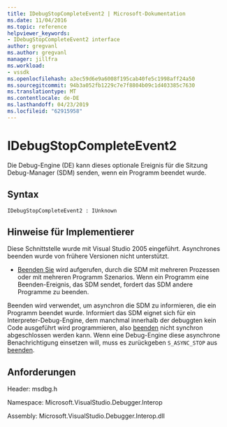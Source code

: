 ```yaml
---
title: IDebugStopCompleteEvent2 | Microsoft-Dokumentation
ms.date: 11/04/2016
ms.topic: reference
helpviewer_keywords:
- IDebugStopCompleteEvent2 interface
author: gregvanl
ms.author: gregvanl
manager: jillfra
ms.workload:
- vssdk
ms.openlocfilehash: a3ec59d6e9a6008f195cab40fe5c1998aff24a50
ms.sourcegitcommit: 94b3a052fb1229c7e7f8804b09c1d403385c7630
ms.translationtype: MT
ms.contentlocale: de-DE
ms.lasthandoff: 04/23/2019
ms.locfileid: "62915958"
---
```

# <a name="idebugstopcompleteevent2"></a>IDebugStopCompleteEvent2

Die Debug-Engine (DE) kann dieses optionale Ereignis für die Sitzung Debug-Manager (SDM) senden, wenn ein Programm beendet wurde.

## <a name="syntax"></a>Syntax

```
IDebugStopCompleteEvent2 : IUnknown
```

## <a name="notes-for-implementers"></a>Hinweise für Implementierer

Diese Schnittstelle wurde mit Visual Studio 2005 eingeführt. Asynchrones beenden wurde von frühere Versionen nicht unterstützt.

- [Beenden Sie](../../../extensibility/debugger/reference/idebugengineprogram2-stop.md) wird aufgerufen, durch die SDM mit mehreren Prozessen oder mit mehreren Programm Szenarios. Wenn ein Programm eine Beenden-Ereignis, das SDM sendet, fordert das SDM andere Programme zu beenden.

Beenden wird verwendet, um asynchron die SDM zu informieren, die ein Programm beendet wurde. Informiert das SDM eignet sich für ein Interpreter-Debug-Engine, dem manchmal innerhalb der debuggten kein Code ausgeführt wird programmieren, also [beenden](../../../extensibility/debugger/reference/idebugengineprogram2-stop.md) nicht synchron abgeschlossen werden kann. Wenn eine Debug-Engine diese asynchrone Benachrichtigung einsetzen will, muss es zurückgeben `S_ASYNC_STOP` aus [beenden](../../../extensibility/debugger/reference/idebugengineprogram2-stop.md).

## <a name="requirements"></a>Anforderungen

Header: msdbg.h

Namespace: Microsoft.VisualStudio.Debugger.Interop

Assembly: Microsoft.VisualStudio.Debugger.Interop.dll